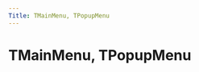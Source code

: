 ```yaml
---
Title: TMainMenu, TPopupMenu
---
```



TMainMenu, TPopupMenu
=====================

<!-- TOC -->
